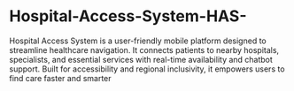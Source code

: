 # Hospital-Access-System-HAS-
Hospital Access System is a user-friendly mobile platform designed to streamline healthcare navigation. It connects patients to nearby hospitals, specialists, and essential services with real-time availability and chatbot support. Built for accessibility and regional inclusivity, it empowers users to find care faster and smarter
